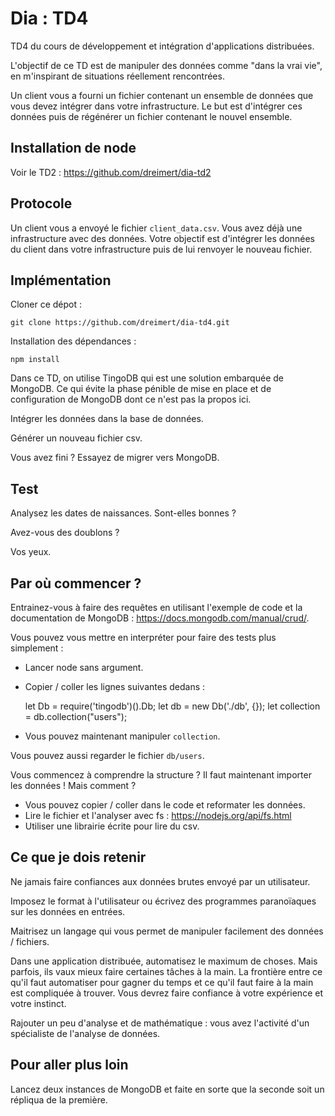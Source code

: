 # Dia : TD4

TD4 du cours de développement et intégration d'applications distribuées.

L'objectif de ce TD est de manipuler des données comme "dans la vrai vie", en m'inspirant de situations réellement rencontrées.

Un client vous a fourni un fichier contenant un ensemble de données que vous devez intégrer dans votre infrastructure. Le but est d'intégrer ces données puis de régénérer un fichier contenant le nouvel ensemble.

## Installation de node

Voir le TD2 : https://github.com/dreimert/dia-td2

## Protocole

Un client vous a envoyé le fichier `client_data.csv`. Vous avez déjà une infrastructure avec des données. Votre objectif est d'intégrer les données du client dans votre infrastructure puis de lui renvoyer le nouveau fichier.

## Implémentation

Cloner ce dépot :

    git clone https://github.com/dreimert/dia-td4.git

Installation des dépendances :

    npm install

Dans ce TD, on utilise TingoDB qui est une solution embarquée de MongoDB. Ce qui évite la phase pénible de mise en place et de configuration de MongoDB dont ce n'est pas la propos ici.

Intégrer les données dans la base de données.

Générer un nouveau fichier csv.

Vous avez fini ? Essayez de migrer vers MongoDB.

## Test

Analysez les dates de naissances. Sont-elles bonnes ?

Avez-vous des doublons ?

Vos yeux.

## Par où commencer ?

Entrainez-vous à faire des requêtes en utilisant l'exemple de code et la documentation de MongoDB : https://docs.mongodb.com/manual/crud/.

Vous pouvez vous mettre en interpréter pour faire des tests plus simplement :

* Lancer node sans argument.
* Copier / coller les lignes suivantes dedans :

    let Db = require('tingodb')().Db;
    let db = new Db('./db', {});
    let collection = db.collection("users");

* Vous pouvez maintenant manipuler `collection`.

Vous pouvez aussi regarder le fichier `db/users`.

Vous commencez à comprendre la structure ? Il faut maintenant importer les données ! Mais comment ?

* Vous pouvez copier / coller dans le code et reformater les données.
* Lire le fichier et l'analyser avec fs : https://nodejs.org/api/fs.html
* Utiliser une librairie écrite pour lire du csv.

## Ce que je dois retenir

Ne jamais faire confiances aux données brutes envoyé par un utilisateur.

Imposez le format à l'utilisateur ou écrivez des programmes paranoïaques sur les données en entrées.

Maitrisez un langage qui vous permet de manipuler facilement des données / fichiers.

Dans une application distribuée, automatisez le maximum de choses. Mais parfois, ils vaux mieux faire certaines tâches à la main. La frontière entre ce qu'il faut automatiser pour gagner du temps et ce qu'il faut faire à la main est compliquée à trouver. Vous devrez faire confiance à votre expérience et votre instinct.

Rajouter un peu d'analyse et de mathématique : vous avez l'activité d'un spécialiste de l'analyse de données.

## Pour aller plus loin

Lancez deux instances de MongoDB et faite en sorte que la seconde soit un répliqua de la première.
